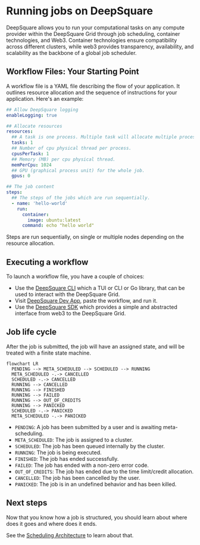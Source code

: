 # Running jobs on DeepSquare

DeepSquare allows you to run your computational tasks on any compute provider within the DeepSquare Grid through job scheduling, container technologies, and Web3. Container technologies ensure compatibility across different clusters, while web3 provides transparency, availability, and scalability as the backbone of a global job scheduler.

## Workflow Files: Your Starting Point

A workflow file is a YAML file describing the flow of your application. It outlines resource allocation and the sequence of instructions for your application. Here's an example:

```yaml title="workflow.yaml"
## Allow DeepSquare logging
enableLogging: true

## Allocate resources
resources:
  ## A task is one process. Multiple task will allocate multiple processes.
  tasks: 1
  ## Number of cpu physical thread per process.
  cpusPerTask: 1
  ## Memory (MB) per cpu physical thread.
  memPerCpu: 1024
  ## GPU (graphical process unit) for the whole job.
  gpus: 0

## The job content
steps:
  ## The steps of the jobs which are run sequentially.
  - name: 'hello-world'
    run:
      container:
        image: ubuntu:latest
      command: echo "hello world"
```

Steps are run sequentially, on single or multiple nodes depending on the resource allocation.

## Executing a workflow

To launch a workflow file, you have a couple of choices:

- Use the [DeepSquare CLI](/workflow/cli/getting-started) which a TUI or CLI or Go library, that can be used to interact with the DeepSquare Grid.
- Visit [DeepSquare Dev App](https://app.deepsquare.run/sandbox), paste the workflow, and run it.
- Use the [DeepSquare SDK](https://www.npmjs.com/package/@deepsquare/deepsquare-client) which provides a simple and abstracted interface from web3 to the DeepSquare Grid.

## Job life cycle

After the job is submitted, the job will have an assigned state, and will be treated with a finite state machine.

```mermaid
flowchart LR
  PENDING --> META_SCHEDULED --> SCHEDULED --> RUNNING
  META_SCHEDULED -.-> CANCELLED
  SCHEDULED -.-> CANCELLED
  RUNNING --> CANCELLED
  RUNNING --> FINISHED
  RUNNING --> FAILED
  RUNNING --> OUT_OF_CREDITS
  RUNNING --> PANICKED
  SCHEDULED -.-> PANICKED
  META_SCHEDULED -.-> PANICKED

```

- `PENDING`: A job has been submitted by a user and is awaiting meta-scheduling.
- `META_SCHEDULED`: The job is assigned to a cluster.
- `SCHEDULED`: The job has been queued internally by the cluster.
- `RUNNING`: The job is being executed.
- `FINISHED`: The job has ended successfully.
- `FAILED`: The job has ended with a non-zero error code.
- `OUT_OF_CREDITS`: The job has ended due to the time limit/credit allocation.
- `CANCELLED`: The job has been cancelled by the user.
- `PANICKED`: The job is in an undefined behavior and has been killed.

## Next steps

Now that you know how a job is structured, you should learn about where does it goes and where does it ends.

See the [Scheduling Architecture](/workflow/learn/architecture) to learn about that.
